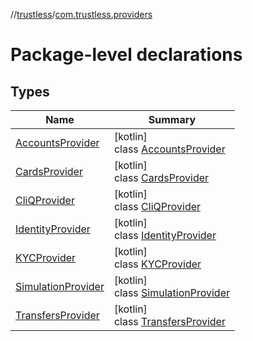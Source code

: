 //[trustless](../../index.md)/[com.trustless.providers](index.md)

# Package-level declarations

## Types

| Name | Summary |
|---|---|
| [AccountsProvider](-accounts-provider/index.md) | [kotlin]<br>class [AccountsProvider](-accounts-provider/index.md) |
| [CardsProvider](-cards-provider/index.md) | [kotlin]<br>class [CardsProvider](-cards-provider/index.md) |
| [CliQProvider](-cli-q-provider/index.md) | [kotlin]<br>class [CliQProvider](-cli-q-provider/index.md) |
| [IdentityProvider](-identity-provider/index.md) | [kotlin]<br>class [IdentityProvider](-identity-provider/index.md) |
| [KYCProvider](-k-y-c-provider/index.md) | [kotlin]<br>class [KYCProvider](-k-y-c-provider/index.md) |
| [SimulationProvider](-simulation-provider/index.md) | [kotlin]<br>class [SimulationProvider](-simulation-provider/index.md) |
| [TransfersProvider](-transfers-provider/index.md) | [kotlin]<br>class [TransfersProvider](-transfers-provider/index.md) |
